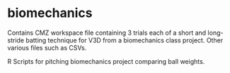 # biomechanics
Contains CMZ workspace file containing 3 trials each of a short and long-stride batting technique for V3D from a biomechanics class project. Other various files such as CSVs.

R Scripts for pitching biomechanics project comparing ball weights.
